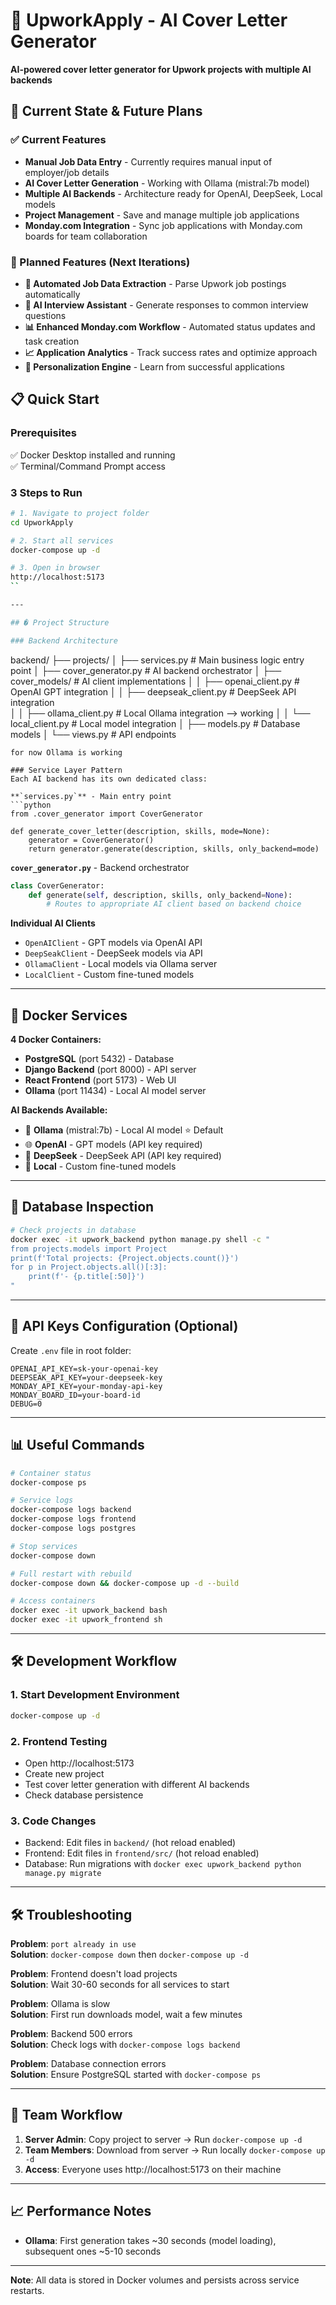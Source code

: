 # 🚀 UpworkApply - AI Cover Letter Generator

**AI-powered cover letter generator for Upwork projects with multiple AI backends**

## 🚧 Current State & Future Plans

### ✅ Current Features
- **Manual Job Data Entry** - Currently requires manual input of employer/job details
- **AI Cover Letter Generation** - Working with Ollama (mistral:7b model)
- **Multiple AI Backends** - Architecture ready for OpenAI, DeepSeek, Local models
- **Project Management** - Save and manage multiple job applications
- **Monday.com Integration** - Sync job applications with Monday.com boards for team collaboration

### 🔮 Planned Features (Next Iterations)
- **🤖 Automated Job Data Extraction** - Parse Upwork job postings automatically
- **💬 AI Interview Assistant** - Generate responses to common interview questions
- **📊 Enhanced Monday.com Workflow** - Automated status updates and task creation
- **📈 Application Analytics** - Track success rates and optimize approach
- **🎯 Personalization Engine** - Learn from successful applications

## 📋 Quick Start

### Prerequisites
✅ Docker Desktop installed and running  
✅ Terminal/Command Prompt access  

### 3 Steps to Run
```bash
# 1. Navigate to project folder
cd UpworkApply

# 2. Start all services
docker-compose up -d

# 3. Open in browser
http://localhost:5173
``

---

## � Project Structure

### Backend Architecture
```
backend/
├── projects/
│   ├── services.py          # Main business logic entry point
│   ├── cover_generator.py   # AI backend orchestrator
│   ├── cover_models/        # AI client implementations
│   │   ├── openai_client.py    # OpenAI GPT integration
│   │   ├── deepseak_client.py  # DeepSeek API integration  
│   │   ├── ollama_client.py    # Local Ollama integration --> working
│   │   └── local_client.py     # Local model integration
│   ├── models.py            # Database models
│   └── views.py             # API endpoints
```
for now Ollama is working

### Service Layer Pattern
Each AI backend has its own dedicated class:

**`services.py`** - Main entry point
```python
from .cover_generator import CoverGenerator

def generate_cover_letter(description, skills, mode=None):
    generator = CoverGenerator()
    return generator.generate(description, skills, only_backend=mode)
```

**`cover_generator.py`** - Backend orchestrator
```python
class CoverGenerator:
    def generate(self, description, skills, only_backend=None):
        # Routes to appropriate AI client based on backend choice
```

**Individual AI Clients**
- `OpenAIClient` - GPT models via OpenAI API
- `DeepSeakClient` - DeepSeek models via API
- `OllamaClient` - Local models via Ollama server
- `LocalClient` - Custom fine-tuned models

---

## 🔧 Docker Services

**4 Docker Containers:**
- **PostgreSQL** (port 5432) - Database
- **Django Backend** (port 8000) - API server  
- **React Frontend** (port 5173) - Web UI
- **Ollama** (port 11434) - Local AI model server

**AI Backends Available:**
- 🤖 **Ollama** (mistral:7b) - Local AI model ⭐ Default
- 🌐 **OpenAI** - GPT models (API key required)
- 🧠 **DeepSeek** - DeepSeek API (API key required)
- 🔧 **Local** - Custom fine-tuned models

---

## 🔧 Database Inspection

```bash
# Check projects in database
docker exec -it upwork_backend python manage.py shell -c "
from projects.models import Project
print(f'Total projects: {Project.objects.count()}')
for p in Project.objects.all()[:3]:
    print(f'- {p.title[:50]}')
"
```

---

## 🔑 API Keys Configuration (Optional)

Create `.env` file in root folder:
```env
OPENAI_API_KEY=sk-your-openai-key
DEEPSEAK_API_KEY=your-deepseek-key
MONDAY_API_KEY=your-monday-api-key
MONDAY_BOARD_ID=your-board-id
DEBUG=0
```

---

## 📊 Useful Commands

```bash
# Container status
docker-compose ps

# Service logs
docker-compose logs backend
docker-compose logs frontend
docker-compose logs postgres

# Stop services
docker-compose down

# Full restart with rebuild
docker-compose down && docker-compose up -d --build

# Access containers
docker exec -it upwork_backend bash
docker exec -it upwork_frontend sh
```

---

## 🛠️ Development Workflow

### 1. Start Development Environment
```bash
docker-compose up -d
```

### 2. Frontend Testing
- Open http://localhost:5173
- Create new project
- Test cover letter generation with different AI backends
- Check database persistence

### 3. Code Changes
- Backend: Edit files in `backend/` (hot reload enabled)
- Frontend: Edit files in `frontend/src/` (hot reload enabled)
- Database: Run migrations with `docker exec upwork_backend python manage.py migrate`

---

## 🛠️ Troubleshooting

**Problem**: `port already in use`  
**Solution**: `docker-compose down` then `docker-compose up -d`

**Problem**: Frontend doesn't load projects  
**Solution**: Wait 30-60 seconds for all services to start

**Problem**: Ollama is slow  
**Solution**: First run downloads model, wait a few minutes

**Problem**: Backend 500 errors  
**Solution**: Check logs with `docker-compose logs backend`

**Problem**: Database connection errors  
**Solution**: Ensure PostgreSQL started with `docker-compose ps`


---

## 🎯 Team Workflow

1. **Server Admin**: Copy project to server → Run `docker-compose up -d`
2. **Team Members**: Download from server → Run locally `docker-compose up -d`
3. **Access**: Everyone uses http://localhost:5173 on their machine

---

## 📈 Performance Notes

- **Ollama**: First generation takes ~30 seconds (model loading), subsequent ones ~5-10 seconds

---

**Note**: All data is stored in Docker volumes and persists across service restarts.